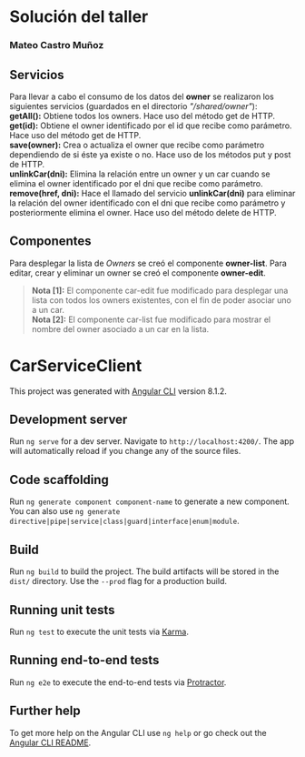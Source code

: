 # Solución del taller
### Mateo Castro Muñoz
## Servicios
Para llevar a cabo el consumo de los datos del **owner** se realizaron los siguientes servicios (guardados en el directorio *"/shared/owner"*):  
**getAll():** Obtiene todos los owners. Hace uso del método get de HTTP.  
**get(id):** Obtiene el owner identificado por el id que recibe como parámetro. Hace uso del método get de HTTP.  
**save(owner):** Crea o actualiza el owner que recibe como parámetro dependiendo de si éste ya existe o no. Hace uso de los métodos put y post de HTTP.  
**unlinkCar(dni):** Elimina la relación entre un owner y un car cuando se elimina el owner identificado por el dni que recibe como parámetro.  
**remove(href, dni):** Hace el llamado del servicio **unlinkCar(dni)** para eliminar la relación del owner identificado con el dni que recibe como parámetro y posteriormente elimina el owner. Hace uso del método delete de HTTP.  
## Componentes
Para desplegar la lista de *Owners*  se creó el componente **owner-list**.
Para editar, crear y eliminar un owner se creó el componente **owner-edit**.

>**Nota [1]:** El componente car-edit fue modificado para desplegar una lista con todos los owners existentes, con el fin de poder asociar uno a un car.  
>**Nota [2]:** El componente car-list fue modificado para mostrar el nombre del owner asociado a un car en la lista.

# CarServiceClient

This project was generated with [Angular CLI](https://github.com/angular/angular-cli) version 8.1.2.

## Development server

Run `ng serve` for a dev server. Navigate to `http://localhost:4200/`. The app will automatically reload if you change any of the source files.

## Code scaffolding

Run `ng generate component component-name` to generate a new component. You can also use `ng generate directive|pipe|service|class|guard|interface|enum|module`.

## Build

Run `ng build` to build the project. The build artifacts will be stored in the `dist/` directory. Use the `--prod` flag for a production build.

## Running unit tests

Run `ng test` to execute the unit tests via [Karma](https://karma-runner.github.io).

## Running end-to-end tests

Run `ng e2e` to execute the end-to-end tests via [Protractor](http://www.protractortest.org/).

## Further help

To get more help on the Angular CLI use `ng help` or go check out the [Angular CLI README](https://github.com/angular/angular-cli/blob/master/README.md).
